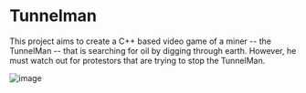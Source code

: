 # Tunnelman

This project aims to create a C++ based video game of a miner -- the TunnelMan -- that is searching for oil by digging through earth. However, he must watch out for protestors that are trying to stop the TunnelMan. 

![image](https://user-images.githubusercontent.com/49659772/207702868-64c1c9d3-dd1f-4b72-9e01-1f4b9d4d2111.png)
